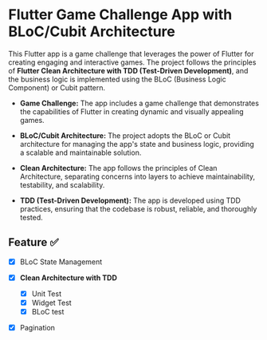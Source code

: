 # Flutter Game Challenge App with BLoC/Cubit Architecture

This Flutter app is a game challenge that leverages the power of Flutter for creating engaging and interactive games. The project follows the principles of **Flutter Clean Architecture with TDD (Test-Driven Development)**, and the business logic is implemented using the BLoC (Business Logic Component) or Cubit pattern.

- **Game Challenge:** The app includes a game challenge that demonstrates the capabilities of Flutter in creating dynamic and visually appealing games.

- **BLoC/Cubit Architecture:** The project adopts the BLoC or Cubit architecture for managing the app's state and business logic, providing a scalable and maintainable solution.

- **Clean Architecture:** The app follows the principles of Clean Architecture, separating concerns into layers to achieve maintainability, testability, and scalability.

- **TDD (Test-Driven Development):** The app is developed using TDD practices, ensuring that the codebase is robust, reliable, and thoroughly tested.



## Feature ✅

- [x] BLoC State Management
- [x] **Clean Architecture with TDD**
    - [x] Unit Test
    - [x] Widget Test
    - [x] BLoC test
- [x] Pagination

